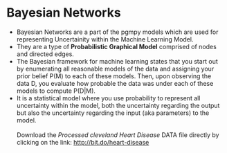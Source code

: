 # Bayesian Networks
- Bayesian Networks are a part of the pgmpy models which are used for representing Uncertainity within the Machine Learning Model.
- They are a type of <b>Probabilistic Graphical Model</b> comprised of nodes and directed edges.
- The Bayesian framework for machine learning states that you start out by enumerating all reasonable models of the data and assigning your prior belief P(M) to each of these models. Then, upon observing the data D, you evaluate how probable the data was under each of these models to compute P(D|M).
- It is a statistical model where you use probability to represent all uncertainty within the model, both the uncertainty regarding the output but also the uncertainty regarding the input (aka parameters) to the model.
<br><br>
Download the <i>Processed cleveland Heart Disease</i> DATA file directly by clicking on the link: http://bit.do/heart-disease
